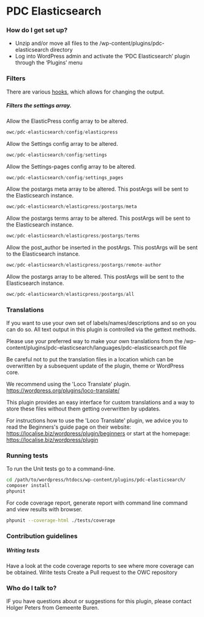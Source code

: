 # PDC Elasticsearch

### How do I get set up? ###
     
* Unzip and/or move all files to the /wp-content/plugins/pdc-elasticsearch directory
* Log into WordPress admin and activate the ‘PDC Elasticsearch’ plugin through the ‘Plugins’ menu


### Filters

There are various [hooks](https://codex.wordpress.org/Plugin_API/Hooks), which allows for changing the output.

##### Filters the settings array.


Allow the ElasticPress config array to be altered.
```php
owc/pdc-elasticsearch/config/elasticpress
```

Allow the Settings config array to be altered.
```php
owc/pdc-elasticsearch/config/settings
```

Allow the Settings-pages config array to be altered.
```php
owc/pdc-elasticsearch/config/settings_pages
```

Allow the postargs meta array to be altered.
This postArgs will be sent to the Elasticsearch instance.
```php
owc/pdc-elasticsearch/elasticpress/postargs/meta
```

Allow the postargs terms array to be altered.
This postArgs will be sent to the Elasticsearch instance.
```php
owc/pdc-elasticsearch/elasticpress/postargs/terms
```

Allow the post_author be inserted in the postArgs.
This postArgs will be sent to the Elasticsearch instance.
```php
owc/pdc-elasticsearch/elasticpress/postargs/remote-author
```

Allow the postargs array to be altered.
This postArgs will be sent to the Elasticsearch instance.
```php
owc/pdc-elasticsearch/elasticpress/postargs/all
```

### Translations ###

If you want to use your own set of labels/names/descriptions and so on you can do so. 
All text output in this plugin is controlled via the gettext methods.

Please use your preferred way to make your own translations from the /wp-content/plugins/pdc-elasticsearch/languages/pdc-elasticsearch.pot file

Be careful not to put the translation files in a location which can be overwritten by a subsequent update of the plugin, theme or WordPress core.

We recommend using the 'Loco Translate' plugin. 
https://wordpress.org/plugins/loco-translate/

This plugin provides an easy interface for custom translations and a way to store these files without them getting overwritten by updates.

For instructions how to use the 'Loco Translate' plugin, we advice you to read the Beginners's guide page on their website: https://localise.biz/wordpress/plugin/beginners
or start at the homepage: https://localise.biz/wordpress/plugin

### Running tests ###
To run the Unit tests go to a command-line.
```bash
cd /path/to/wordpress/htdocs/wp-content/plugins/pdc-elasticsearch/
composer install
phpunit
```

For code coverage report, generate report with command line command and view results with browser.
```bash
phpunit --coverage-html ./tests/coverage
```

### Contribution guidelines ###

##### Writing tests
Have a look at the code coverage reports to see where more coverage can be obtained. 
Write tests
Create a Pull request to the OWC repository

### Who do I talk to? ###

IF you have questions about or suggestions for this plugin, please contact <a src="mailto:hpeters@Buren.nl">Holger Peters</a> from Gemeente Buren.
